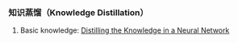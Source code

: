### 知识蒸馏（Knowledge Distillation）

1. Basic knowledge: [Distilling the Knowledge in a Neural Network](1.Distilling-the-Knowledge-in-a-Neural-Network/index.md)


